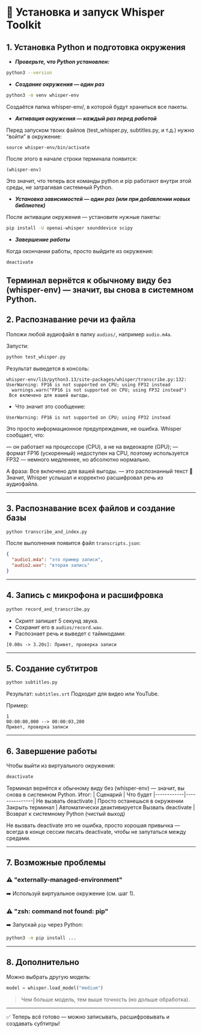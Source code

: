 # 🔧 Установка и запуск Whisper Toolkit

## 1. Установка Python и подготовка окружения

- ***Проверьте, что Python установлен:***

```bash
python3 --version
```

- ***Создание окружения — один раз***

```bash
python3 -m venv whisper-env
```
Создаётся папка whisper-env/, в которой будут храниться все пакеты.

- ***Активация окружения — каждый раз перед работой***

Перед запуском твоих файлов (test_whisper.py, subtitles.py, и т.д.) нужно “войти” в окружение:
```
source whisper-env/bin/activate
```
После этого в начале строки терминала появится:
```
(whisper-env)
```
Это значит, что теперь все команды python и pip работают внутри этой среды, не затрагивая системный Python.

- ***Установка зависимостей — один раз (или при добавлении новых библиотек)***

После активации окружения — установите нужные пакеты:
```bash
pip install -U openai-whisper sounddevice scipy
```
- ***Завершение работы***

Когда окончании работы, просто выйдите из окружения:
```
deactivate
```
Терминал вернётся к обычному виду без (whisper-env) — значит, вы снова в системном Python.
---

## 2. Распознавание речи из файла

Положи любой аудиофайл в папку `audios/`, например `audio.m4a`.

Запусти:
```bash
python test_whisper.py
```

Результат выведется в консоль:
```
whisper-env/lib/python3.13/site-packages/whisper/transcribe.py:132: UserWarning: FP16 is not supported on CPU; using FP32 instead
  warnings.warn("FP16 is not supported on CPU; using FP32 instead")
 Все включено для вашей выгоды.
```

- Что значит это сообщение:
```
UserWarning: FP16 is not supported on CPU; using FP32 instead
```

Это просто информационное предупреждение, не ошибка.
Whisper сообщает, что:

— он работает на процессоре (CPU), а не на видеокарте (GPU);
— формат FP16 (ускоренный) недоступен на CPU, поэтому используется FP32 — немного медленнее, но абсолютно нормально.

А фраза:
Все включено для вашей выгоды.
— это распознанный текст 🎤
Значит, Whisper услышал и корректно расшифровал речь из аудиофайла.

---

## 3. Распознавание всех файлов и создание базы

```bash
python transcribe_and_index.py
```

После выполнения появится файл `transcripts.json`:
```json
{
  "audio1.m4a": "это пример записи",
  "audio2.wav": "вторая запись"
}
```

---

## 4. Запись с микрофона и расшифровка

```bash
python record_and_transcribe.py
```

- Скрипт запишет 5 секунд звука.
- Сохранит его в `audios/record.wav`.
- Распознает речь и выведет с таймкодами:
```
[0.00s -> 3.20s]: Привет, проверка записи
```

---

## 5. Создание субтитров

```bash
python subtitles.py
```

Результат: `subtitles.srt`
Подходит для видео или YouTube.

Пример:
```
1
00:00:00,000 --> 00:00:03,200
Привет, проверка записи
```

---

## 6. Завершение работы

Чтобы выйти из виртуального окружения:
```bash
deactivate
```
Терминал вернётся к обычному виду без (whisper-env) — значит, вы снова в системном Python.
Итог:
| Сценарий	| Что будет
|------------|---------------|
Не вызвать deactivate	| Просто останешься в окружении
Закрыть терминал	| Автоматически деактивируется
Вызвать deactivate	| Возврат к системному Python (чистый выход)

Не вызвать deactivate это не ошибка, просто хорошая привычка —
всегда в конце сессии писать deactivate, чтобы не запутаться между средами.

---

## 7. Возможные проблемы

### ⚠️ "externally-managed-environment"
➡️ Используй виртуальное окружение (см. шаг 1).

### ⚠️ "zsh: command not found: pip"
➡️ Запускай `pip` через Python:
```bash
python3 -m pip install ...
```

---

## 8. Дополнительно

Можно выбрать другую модель:
```python
model = whisper.load_model("medium")
```
> Чем больше модель, тем выше точность (но дольше обработка).

---

✅ Теперь всё готово — можно записывать, расшифровывать и создавать субтитры!
